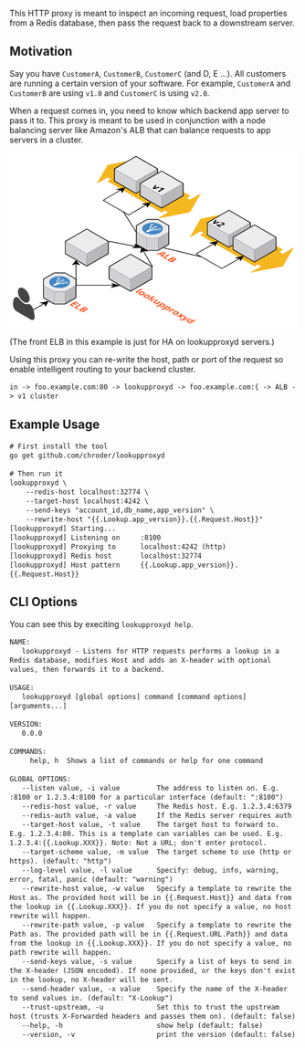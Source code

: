 This HTTP proxy is meant to inspect an incoming request, load properties from a Redis database, then
pass the request back to a downstream server.

## Motivation

Say you have `CustomerA`, `CustomerB`, `CustomerC` (and D, E ...). All customers are running a certain version of your software. For
example, `CustomerA` and `CustomerB` are using `v1.0` and `CustomerC` is using `v2.0`.

When a request comes in, you need to know which backend app server to pass it to. This proxy is meant to be used in
conjunction with a node balancing server like Amazon's ALB that can balance requests to app servers in a cluster.

![](example-routing.png)

(The front ELB in this example is just for HA on lookupproxyd servers.)

Using this proxy you can re-write the host, path or port of the request so enable intelligent routing to your
backend cluster.

```
in -> foo.example.com:80 -> lookupproxyd -> foo.example.com:{ -> ALB -> v1 cluster
```

## Example Usage

```
# First install the tool
go get github.com/chroder/lookupproxyd

# Then run it
lookupproxyd \
    --redis-host localhost:32774 \
    --target-host localhost:4242 \
    --send-keys "account_id,db_name,app_version" \
    --rewrite-host "{{.Lookup.app_version}}.{{.Request.Host}}"
[lookupproxyd] Starting...
[lookupproxyd] Listening on 	:8100
[lookupproxyd] Proxying to  	localhost:4242 (http)
[lookupproxyd] Redis host   	localhost:32774
[lookupproxyd] Host pattern  	{{.Lookup.app_version}}.{{.Request.Host}}
```

## CLI Options

You can see this by execiting `lookupproxyd help`.

```
NAME:
   lookupproxyd - Listens for HTTP requests performs a lookup in a Redis database, modifies Host and adds an X-header with optional values, then forwards it to a backend.

USAGE:
   lookupproxyd [global options] command [command options] [arguments...]

VERSION:
   0.0.0

COMMANDS:
     help, h  Shows a list of commands or help for one command

GLOBAL OPTIONS:
   --listen value, -i value         The address to listen on. E.g. :8100 or 1.2.3.4:8100 for a particular interface (default: ":8100")
   --redis-host value, -r value     The Redis host. E.g. 1.2.3.4:6379
   --redis-auth value, -a value     If the Redis server requires auth
   --target-host value, -t value    The target host to forward to. E.g. 1.2.3.4:80. This is a template can variables can be used. E.g. 1.2.3.4:{{.Lookup.XXX}}. Note: Not a URL; don't enter protocol.
   --target-scheme value, -m value  The target scheme to use (http or https). (default: "http")
   --log-level value, -l value      Specify: debug, info, warning, error, fatal, panic (default: "warning")
   --rewrite-host value, -w value   Specify a template to rewrite the Host as. The provided host will be in {{.Request.Host}} and data from the lookup in {{.Lookup.XXX}}. If you do not specify a value, no host rewrite will happen.
   --rewrite-path value, -p value   Specify a template to rewrite the Path as. The provided path will be in {{.Request.URL.Path}} and data from the lookup in {{.Lookup.XXX}}. If you do not specify a value, no path rewrite will happen.
   --send-keys value, -s value      Specify a list of keys to send in the X-header (JSON encoded). If none provided, or the keys don't exist in the lookup, no X-header will be sent.
   --send-header value, -x value    Specify the name of the X-header to send values in. (default: "X-Lookup")
   --trust-upstream, -u             Set this to trust the upstream host (trusts X-Forwarded headers and passes them on). (default: false)
   --help, -h                       show help (default: false)
   --version, -v                    print the version (default: false)
```
